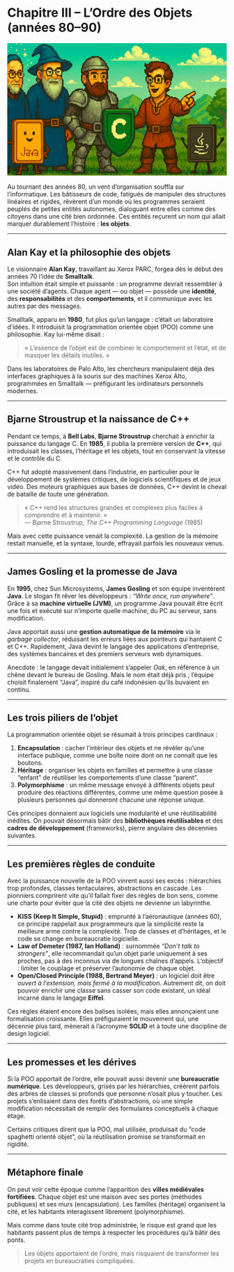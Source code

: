 # Chapitre III – L’Ordre des Objets (années 80–90)

![chapitre III.png](https://raw.githubusercontent.com/nicolasvauchenet/cours_architectures_logicielles/refs/heads/main/img/chapitre-III.png)

Au tournant des années 80, un vent d’organisation souffla sur l’informatique. Les bâtisseurs de code, fatigués de
manipuler des structures linéaires et rigides, rêvèrent d’un monde où les programmes seraient peuplés de petites entités
autonomes, dialoguant entre elles comme des citoyens dans une cité bien ordonnée. Ces entités reçurent un nom qui allait
marquer durablement l’histoire : **les objets**.

---

## Alan Kay et la philosophie des objets

Le visionnaire **Alan Kay**, travaillant au Xerox PARC, forgea dès le début des années 70 l’idée de **Smalltalk**.  
Son intuition était simple et puissante : un programme devrait ressembler à une société d’agents. Chaque agent — ou
objet — possède une **identité**, des **responsabilités** et des **comportements**, et il communique avec les autres par
des messages.

Smalltalk, apparu en **1980**, fut plus qu’un langage : c’était un laboratoire d’idées. Il introduisit la programmation
orientée objet (POO) comme une philosophie. Kay lui-même disait :

> « L’essence de l’objet est de combiner le comportement et l’état, et de masquer les détails inutiles. »

Dans les laboratoires de Palo Alto, les chercheurs manipulaient déjà des interfaces graphiques à la souris sur des
machines Xerox Alto, programmées en Smalltalk — préfigurant les ordinateurs personnels modernes.

---

## Bjarne Stroustrup et la naissance de C++

Pendant ce temps, à **Bell Labs**, **Bjarne Stroustrup** cherchait à enrichir la puissance du langage C. En **1985**, il
publia la première version de **C++**, qui introduisait les classes, l’héritage et les objets, tout en conservant la
vitesse et le contrôle du C.

C++ fut adopté massivement dans l’industrie, en particulier pour le développement de systèmes critiques, de logiciels
scientifiques et de jeux vidéo. Des moteurs graphiques aux bases de données, C++ devint le cheval de bataille de toute
une génération.

> « C++ rend les structures grandes et complexes plus faciles à comprendre et à maintenir. »  
> — Bjarne Stroustrup, *The C++ Programming Language* (1985)

Mais avec cette puissance venait la complexité. La gestion de la mémoire restait manuelle, et la syntaxe, lourde,
effrayait parfois les nouveaux venus.

---

## James Gosling et la promesse de Java

En **1995**, chez Sun Microsystems, **James Gosling** et son équipe inventèrent **Java**. Le slogan fit rêver les
développeurs : *“Write once, run anywhere”*. Grâce à sa **machine virtuelle (JVM)**, un programme Java pouvait être
écrit une fois et exécuté sur n’importe quelle machine, du PC au serveur, sans modification.

Java apportait aussi une **gestion automatique de la mémoire** via le *garbage collector*, réduisant les erreurs liées
aux pointeurs qui hantaient C et C++. Rapidement, Java devint le langage des applications d’entreprise, des systèmes
bancaires et des premiers serveurs web dynamiques.

Anecdote : le langage devait initialement s’appeler *Oak*, en référence à un chêne devant le bureau de Gosling. Mais le
nom était déjà pris ; l’équipe choisit finalement “Java”, inspiré du café indonésien qu’ils buvaient en continu.

---

## Les trois piliers de l’objet

La programmation orientée objet se résumait à trois principes cardinaux :

1. **Encapsulation** : cacher l’intérieur des objets et ne révéler qu’une interface publique, comme une boîte noire dont
   on ne connaît que les boutons.
2. **Héritage** : organiser les objets en familles et permettre à une classe “enfant” de réutiliser les comportements
   d’une classe “parent”.
3. **Polymorphisme** : un même message envoyé à différents objets peut produire des réactions différentes, comme une
   même question posée à plusieurs personnes qui donneront chacune une réponse unique.

Ces principes donnaient aux logiciels une modularité et une réutilisabilité inédites. On pouvait désormais bâtir des
**bibliothèques réutilisables** et des **cadres de développement** (frameworks), pierre angulaire des décennies
suivantes.

---

## Les premières règles de conduite

Avec la puissance nouvelle de la POO vinrent aussi ses excès : hiérarchies trop profondes, classes tentaculaires,
abstractions en cascade. Les pionniers comprirent vite qu’il fallait fixer des règles de bon sens, comme une charte pour
éviter que la cité des objets ne devienne un labyrinthe.

- **KISS (Keep It Simple, Stupid)** : emprunté à l’aéronautique (années 60), ce principe rappelait aux programmeurs que
  la simplicité reste la meilleure arme contre la complexité. Trop de classes et d’héritages, et le code se change en
  bureaucratie logicielle.
- **Law of Demeter (1987, Ian Holland)** : surnommée *“Don’t talk to strangers”*, elle recommandait qu’un objet parle
  uniquement à ses proches, pas à des inconnus via de longues chaînes d’appels. L’objectif : limiter le couplage et
  préserver l’autonomie de chaque objet.
- **Open/Closed Principle (1988, Bertrand Meyer)** : un logiciel doit être *ouvert à l’extension, mais fermé à la
  modification*. Autrement dit, on doit pouvoir enrichir une classe sans casser son code existant, un idéal incarné dans
  le langage **Eiffel**.

Ces règles étaient encore des balises isolées, mais elles annonçaient une formalisation croissante. Elles préfiguraient
le mouvement qui, une décennie plus tard, mènerait à l’acronyme **SOLID** et à toute une discipline de design logiciel.

---

## Les promesses et les dérives

Si la POO apportait de l’ordre, elle pouvait aussi devenir une **bureaucratie numérique**. Les développeurs, grisés par
les hiérarchies, créèrent parfois des arbres de classes si profonds que personne n’osait plus y toucher. Les projets
s’enlisaient dans des forêts d’abstractions, où une simple modification nécessitait de remplir des formulaires
conceptuels à chaque étage.

Certains critiques dirent que la POO, mal utilisée, produisait du “code spaghetti orienté objet”, où la réutilisation
promise se transformait en rigidité.

---

## Métaphore finale

On peut voir cette époque comme l’apparition des **villes médiévales fortifiées**. Chaque objet est une maison avec ses
portes (méthodes publiques) et ses murs (encapsulation). Les familles (héritage) organisent la cité, et les habitants
interagissent librement (polymorphisme).

Mais comme dans toute cité trop administrée, le risque est grand que les habitants passent plus de temps à respecter les
procédures qu’à bâtir des ponts.

> Les objets apportaient de l’ordre, mais risquaient de transformer les projets en bureaucraties compliquées.
